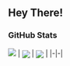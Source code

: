 Hey There!
---
### GitHub Stats

![](https://komarev.com/ghpvc/?username=TMTien3004&style=flat-square)
| <img align="center" src="https://github-readme-stats.vercel.app/api/?username=TMTien3004&show_icons=true&theme=github_dark&count_private=true" /> | <img align="center" src="https://github-readme-stats.vercel.app/api/top-langs/?username=TMTien3004&theme=github_dark&layout=compact" /> |
|-|-|
